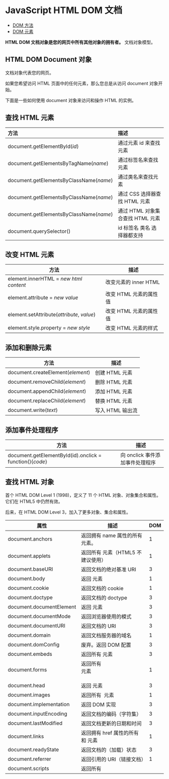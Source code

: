 # JavaScript HTML DOM 文档

-   [DOM 方法](https://www.w3school.com.cn/js/js_htmldom_methods.asp)
-   [DOM 元素](https://www.w3school.com.cn/js/js_htmldom_elements.asp)

**HTML DOM 文档对象是您的网页中所有其他对象的拥有者。** 文档对象模型。

## HTML DOM Document 对象

文档对象代表您的网页。

如果您希望访问 HTML 页面中的任何元素，那么您总是从访问 document 对象开始。

下面是一些如何使用 document 对象来访问和操作 HTML 的实例。

## 查找 HTML 元素

| 方法                                    | 描述                             |
| :-------------------------------------- | :------------------------------- |
| document.getElementById(*id*)           | 通过元素 id 来查找元素           |
| document.getElementsByTagName(*name*)   | 通过标签名来查找元素             |
| document.getElementsByClassName(*name*) | 通过类名来查找元素               |
| document.getElementsByClassName(*name*) | 通过 CSS 选择器查找 HTML 元素    |
| document.getElementsByClassName(*name*) | 通过 HTML 对象集合查找 HTML 元素 |
| document.querySelector()                | id 标签名 类名 选择器都支持      |

## 改变 HTML 元素

| 方法                                       | 描述                   |
| ------------------------------------------ | ---------------------- |
| element.innerHTML =  *new html content*    | 改变元素的 inner HTML  |
| element.attribute = *new value*            | 改变 HTML 元素的属性值 |
| element.setAttribute(*attribute*, *value*) | 改变 HTML 元素的属性值 |
| element.style.property = *new style*       | 改变 HTML 元素的样式   |

## 添加和删除元素

| 方法                              | 描述             |
| --------------------------------- | ---------------- |
| document.createElement(*element*) | 创建 HTML 元素   |
| document.removeChild(*element*)   | 删除 HTML 元素   |
| document.appendChild(*element*)   | 添加 HTML 元素   |
| document.replaceChild(*element*)  | 替换 HTML 元素   |
| document.write(*text*)            | 写入 HTML 输出流 |

## 添加事件处理程序

| 方法                                                     | 描述                            |
| -------------------------------------------------------- | ------------------------------- |
| document.getElementById(id).onclick = function(){*code*} | 向 onclick 事件添加事件处理程序 |

## 查找 HTML 对象

首个 HTML DOM Level 1 (1998)，定义了 11 个 HTML 对象、对象集合和属性。它们在 HTML5 中仍然有效。

后来，在 HTML DOM Level 3，加入了更多对象、集合和属性。

| 属性                         | 描述                                        | DOM  |
| ---------------------------- | ------------------------------------------- | ---- |
| document.anchors             | 返回拥有 name 属性的所有 <a> 元素。         | 1    |
| document.applets             | 返回所有 <applet> 元素（HTML5 不建议使用）  | 1    |
| document.baseURI             | 返回文档的绝对基准 URI                      | 3    |
| document.body                | 返回 <body> 元素                            | 1    |
| document.cookie              | 返回文档的 cookie                           | 1    |
| document.doctype             | 返回文档的 doctype                          | 3    |
| document.documentElement     | 返回 <html> 元素                            | 3    |
| document.documentMode        | 返回浏览器使用的模式                        | 3    |
| document.documentURI         | 返回文档的 URI                              | 3    |
| document.domain              | 返回文档服务器的域名                        | 1    |
| document.domConfig           | 废弃。返回 DOM 配置                         | 3    |
| document.embeds              | 返回所有 <embed> 元素                       | 3    |
| document.forms               | 返回所有 <form> 元素                        | 1    |
| document.head                | 返回 <head> 元素                            | 3    |
| document.images              | 返回所有 <img> 元素                         | 1    |
| document.implementation      | 返回 DOM 实现                               | 3    |
| document.inputEncoding       | 返回文档的编码（字符集）                    | 3    |
| document.lastModified        | 返回文档更新的日期和时间                    | 3    |
| document.links               | 返回拥有 href 属性的所有 <area> 和 <a> 元素 | 1    |
| document.readyState          | 返回文档的（加载）状态                      | 3    |
| document.referrer            | 返回引用的 URI（链接文档）                  | 1    |
| document.scripts             | 返回所有 <script> 元素                      | 3    |
| document.strictErrorChecking | 返回是否强制执行错误检查                    | 3    |
| document.title               | 返回 <title> 元素                           | 1    |
| document.URL                 | 返回文档的完整 URL                          | 1    |

竟然DOM的本质就是树形结构，那么对于节点的查找，添加，删除，遍历。都有相应方法。